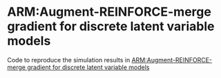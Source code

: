 # ARM:Augment-REINFORCE-merge gradient for discrete latent variable models 

Code to reproduce the simulation results in [ARM:Augment-REINFORCE-merge gradient for discrete latent variable models](https://arxiv.org/abs/1807.11143)
